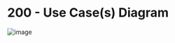 # 200 - Use Case(s) Diagram

![image](https://user-images.githubusercontent.com/1499433/220879679-fb2eec8c-5ad0-494c-bd43-32b141d3e1e4.png)
